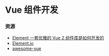# Vue 组件开发
### 资源
- [Element 一套优雅的 Vue 2 组件库是如何开发的](https://segmentfault.com/a/1190000007026819)
- [Element.io](http://element.eleme.io/)
- [awesome-vue](https://github.com/vuejs/awesome-vue)